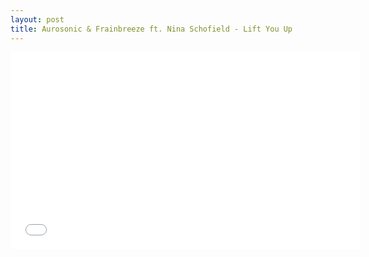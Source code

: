 ```yaml
---
layout: post
title: Aurosonic & Frainbreeze ft. Nina Schofield - Lift You Up 
---
```


<iframe width="560" height="315" src="//www.youtube.com/embed/ZcgPl41wMbU" frameborder="0" allowfullscreen></iframe>
